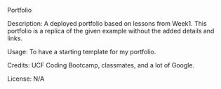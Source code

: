 Portfolio

Description: A deployed portfolio based on lessons from Week1. This portfolio is a replica of the given example without the added details and links.

Usage: To have a starting template for my portfolio.

Credits: UCF Coding Bootcamp, classmates, and a lot of Google.

License: N/A